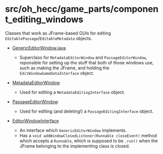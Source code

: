 # src/oh_hecc/game_parts/component_editing_windows

Classes that work as JFrame-based GUIs for editing `EditablePassage`/`EditableMetadata` objects.

* [GenericEditorWindow.java](./GenericEditorWindow.java)
    * Superclass for `MetadataEditorWindow` and `PassageEditorWindow`, reponsible for setting
      up the stuff that both of those windows use, such as making the JFrame, and holding the
      `EditWindowGameDataInterface` object.
      
* [MetadataEditorWindow](./MetadataEditorWindow.java)
    * Used for editing a `MetadataEditingInterface` object.
    
* [PassageEditorWindow](./PassageEditorWindow.java)
    * Used for editing (and deleting!) a `PassageEditingInterface` object.
    
* [EditorWindowInterface](./EditorWindowInterface.java)
    * An interface which `GenericEditorWindow` implements.
    * Has a `void addWindowClosedListener(Runnable closeEvent)` method which accepts a `Runnable`,
      which is supposed to be `.run()` when the JFrame belonging to the implementing class is closed.